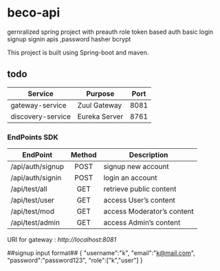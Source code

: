 

# beco-api

gernralized spring project with preauth role token based auth basic login signup signin apis ,password hasher bcrypt

This project is built using Spring-boot and maven.

## todo ##

| Service       | Purpose                          | Port |
|---------------|-------------------------------|----|
|gateway-service     | Zuul Gateway           | 8081 |
|discovery-service     | Eureka Server           | 8761 |

### EndPoints SDK ###

| EndPoint                      | Method | Description                                      |
| ----------------------------- | :-----:| ------------------------------------------------ |
| /api/auth/signup  | POST    | signup new account                   |
| /api/auth/signin      | POST   | login an account                           |
| /api/test/all            | GET    | retrieve public content                  |
| 	/api/test/user | GET    | access User’s content           |
| 	/api/test/mod | GET    | access Moderator’s content             |
| 	/api/test/admin  | GET    | access Admin’s content              |




URI for gateway : *http://localhost:8081*

##signup input format##
{
	"username":"k",
	"email":"k@mail.com",
	"password":"password123",
	"role":["k","user"]
}


